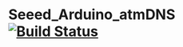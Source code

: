 # Seeed_Arduino_atmDNS  [![Build Status](https://travis-ci.com/Seeed-Studio/Seeed_Arduino_atmDNS.svg?branch=master)](https://travis-ci.com/Seeed-Studio/Seeed_Arduino_atmDNS)
